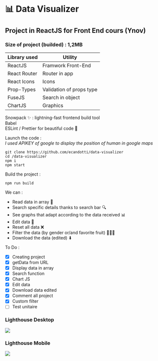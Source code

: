 # 📊 Data Visualizer  
## Project in ReactJS for Front End cours (Ynov)
### Size of project (builded) : 1,2MB

Library used | Utility
------------ | -------------
ReactJS | Framwork Front-End
React Router | Router in app
React Icons | Icons
Prop-Types | Validation of props type
FuseJS | Search in object
ChartJS | Graphics  
  
Snowpack ✨ : lightning-fast frontend build tool  
Babel  
ESLint / Prettier for beautiful code 🥰  

Launch the code :  
*I used APIKEY of google to display the position of human in google maps*
```
git clone https://github.com/ecandotti/data-visualizer
cd /data-visualizer
npm i
npm start
```  

Build the project :  
```
npm run build
```
  
We can : 
- Read data in array 📁  
- Search specific details thanks to search bar 🔍  
- See graphs that adapt according to the data received 📊  
- Edit data 📝  
- Reset all data ❌  
- Filter the data (by gender or/and favorite fruit) 👨‍🎨🍇  
- Download the data (edited) ⬇︎  
  
To Do :  
- [X] Creating project  
- [X] getData from URL  
- [X] Display data in array  
- [X] Search function  
- [X] Chart JS  
- [X] Edit data  
- [X] Download data edited  
- [X] Comment all project  
- [X] Custom filter  
- [ ] Test unitaire  

### Lighthouse Desktop
<img src="https://user-images.githubusercontent.com/66432682/112182604-b84d6a00-8bfd-11eb-87aa-d2a66ef6ce1d.png" />  

### Lighthouse Mobile
<img src="https://user-images.githubusercontent.com/66432682/112182608-b97e9700-8bfd-11eb-8cb5-b6950b46bfbc.png" />  
